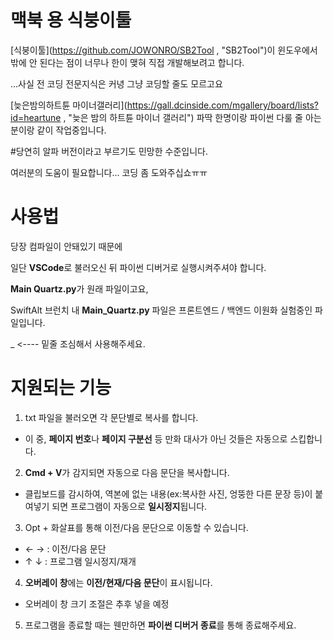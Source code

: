 
맥북 용 식붕이툴
=============


[식붕이툴](https://github.com/JOWONRO/SB2Tool , "SB2Tool")이 윈도우에서밖에 안 된다는 점이
너무나 한이 맺혀
직접 개발해보려고 합니다.

...사실 전 코딩 전문지식은 커녕
그냥 코딩할 줄도 모르고요

[늦은밤의하트튠 마이너갤러리](https://gall.dcinside.com/mgallery/board/lists?id=heartune , "늦은 밤의 하트튠 마이너 갤러리")
파딱 한명이랑
파이썬 다룰 줄 아는 분이랑 같이
작업중입니다.



#당연히 알파 버전이라고 부르기도 민망한 수준입니다.

여러분의 도움이 필요합니다...
코딩 좀 도와주십쇼ㅠㅠ






# 사용법



당장 컴파일이 안돼있기 때문에

일단 **VSCode**로 불러오신 뒤
파이썬 디버거로 실행시켜주셔야 합니다.

**Main Quartz.py**가 원래 파일이고요,

SwiftAlt 브런치 내 **Main_Quartz.py** 파일은
프론트엔드 / 백엔드 이원화 실험중인 파일입니다.

_ <---- 밑줄 조심해서 사용해주세요.




# 지원되는 기능



1. txt 파일을 불러오면 각 문단별로 복사를 합니다.
  * 이 중, **페이지 번호**나 **페이지 구분선** 등 만화 대사가 아닌 것들은 자동으로 스킵합니다.
   
2. **Cmd + V**가 감지되면 자동으로 다음 문단을 복사합니다.
  * 클립보드를 감시하여, 역본에 없는 내용(ex:복사한 사진, 엉뚱한 다른 문장 등)이 붙여넣기 되면 프로그램이 자동으로 **일시정지**됩니다.

3. Opt + 화살표를 통해 이전/다음 문단으로 이동할 수 있습니다.
  *  ← → : 이전/다음 문단
  *  ↑ ↓ : 프로그램 일시정지/재개

4. **오버레이 창**에는 **이전/현재/다음 문단**이 표시됩니다.
  * 오버레이 창 크기 조절은 추후 넣을 예정

5. 프로그램을 종료할 때는 웬만하면 **파이썬 디버거 종료**를 통해 종료해주세요.
